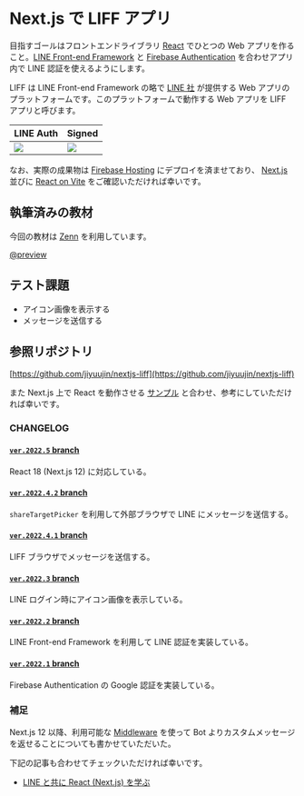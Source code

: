 # Next.js で LIFF アプリ

<HistoryTags :tags="['React', 'Next.js', 'LINE', 'LIFF']" />

目指すゴールはフロントエンドライブラリ [React](https://ja.reactjs.org) でひとつの Web アプリを作ること。[LINE Front-end Framework](https://developers.line.biz/ja/docs/liff/overview/) と [Firebase Authentication](https://firebase.google.com/docs/auth) を合わせアプリ内で LINE 認証を使えるようにします。

LIFF は LINE Front-end Framework の略で [LINE 社](https://linecorp.com/) が提供する Web アプリのプラットフォームです。このプラットフォームで動作する Web アプリを LIFF アプリと呼びます。

|LINE Auth|Signed|
|:---|:---|
|![](https://i.imgur.com/1SD6yfH.jpg)|![](https://i.imgur.com/pqQPnYp.jpg)|

なお、実際の成果物は [Firebase Hosting](https://firebase.google.com/docs/hosting) にデプロイを済ませており、 [Next.js](https://nextjs-liff.web.app/) 並びに [React on Vite](https://vite-react-liff.web.app/) をご確認いただければ幸いです。

## 執筆済みの教材

今回の教材は [Zenn](https://zenn.dev/) を利用しています。

[@preview](https://zenn.dev/jiyuujin/articles/liff-on-nextjs)

## テスト課題

- アイコン画像を表示する
- メッセージを送信する

## 参照リポジトリ

[https://github.com/jiyuujin/nextjs-liff](https://github.com/jiyuujin/nextjs-liff)

また Next.js 上で React を動作させる [サンプル](https://github.com/nekohack-oss/nextjs) と合わせ、参考にしていただければ幸いです。

### CHANGELOG

#### [`ver.2022.5` branch](https://github.com/jiyuujin/nextjs-liff/tree/ver.2022.5)

React 18 (Next.js 12) に対応している。

#### [`ver.2022.4.2` branch](https://github.com/jiyuujin/nextjs-liff/tree/ver.2022.4.2)

`shareTargetPicker` を利用して外部ブラウザで LINE にメッセージを送信する。

#### [`ver.2022.4.1` branch](https://github.com/jiyuujin/nextjs-liff/tree/ver.2022.4.1)

LIFF ブラウザでメッセージを送信する。

#### [`ver.2022.3` branch](https://github.com/jiyuujin/nextjs-liff/tree/ver.2022.3)

LINE ログイン時にアイコン画像を表示している。

#### [`ver.2022.2` branch](https://github.com/jiyuujin/nextjs-liff/tree/ver.2022.2)

LINE Front-end Framework を利用して LINE 認証を実装している。

#### [`ver.2022.1` branch](https://github.com/jiyuujin/nextjs-liff/tree/ver.2022.1)

Firebase Authentication の Google 認証を実装している。

### 補足

Next.js 12 以降、利用可能な [Middleware](https://nextjs.org/docs/advanced-features/middleware) を使って Bot よりカスタムメッセージを返せることについても書かせていただいた。

下記の記事も合わせてチェックいただければ幸いです。

- [LINE と共に React (Next.js) を学ぶ](https://webneko.dev/posts/the-answer-to-learn-nextjs-with-line)
